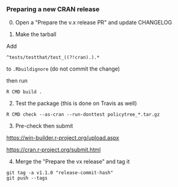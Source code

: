 ### Preparing a new CRAN release

0. Open a "Prepare the v.x release PR" and update CHANGELOG

1. Make the tarball

  Add

  ```
  ^tests/testthat/test_((?!cran).).*
  ```

  to `.Rbuildignore` (do not commit the change)

  then run

  ```
  R CMD build .
  ```

2. Test the package (this is done on Travis as well)

  ```
  R CMD check --as-cran --run-donttest policytree_*.tar.gz
  ```

3. Pre-check then submit

  https://win-builder.r-project.org/upload.aspx

  https://cran.r-project.org/submit.html

4. Merge the "Prepare the vx release" and tag it

  ```
  git tag -a v1.1.0 "release-commit-hash"
  git push --tags
  ```
